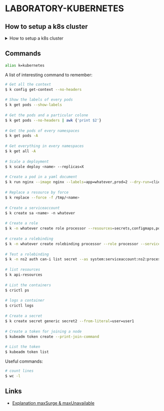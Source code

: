 # LABORATORY-KUBERNETES

## How to setup a k8s cluster

<details><summary>How to setup a k8s cluster</summary>
This is a long tutorial of how I setup k8s on two EC2. I will create one control-plane node and one worker node.

Let's first setup the name of the host. It will be easier to know which terminal correspond to what.

```bash
$ sudo hostnamectl set-hostname k8s-control
$ sudo hostnamectl set-hostname k8s-worker
```

![./documentation/1.png](./documentation/1.png)

I add the name in the host file: /etc/hosts

![./documentation/2.png](./documentation/2.png)

The next step are basically written in the documentation:
[Containerd prerequisites](https://kubernetes.io/docs/setup/production-environment/container-runtimes/#forwarding-ipv4-and-letting-iptables-see-bridged-traffic)

The goal is to setup everything for installing the containerd

```bash
$ cat <<EOF | sudo tee /etc/modules-load.d/k8s.conf
overlay
br_netfilter
EOF
```

![./documentation/3.png](./documentation/3.png)

```bash
$ sudo modprobe overlay
$ sudo modprobe br_netfilter
```

![./documentation/4.png](./documentation/4.png)

```bash
$ cat <<EOF | sudo tee /etc/sysctl.d/k8s.conf
net.bridge.bridge-nf-call-iptables  = 1
net.bridge.bridge-nf-call-ip6tables = 1
net.ipv4.ip_forward                 = 1
EOF
```

![./documentation/5.png](./documentation/5.png)

```bash
$ sudo sysctl --system
```

![./documentation/6.png](./documentation/6.png)

Once done with the prerequisites, I install the containerd

```bash
$ sudo apt-get update && sudo apt-get install -y containerd
```

![./documentation/7.png](./documentation/7.png)

```bash
$ sudo mkdir -p /etc/containerd
$ sudo containerd config default | sudo tee /etc/containerd/config.toml
```

![./documentation/9.png](./documentation/9.png)

```bash
$ sudo systemctl restart containerd
$ sudo swapoff -a
```

![./documentation/10.png](./documentation/10.png)

I install the dependency for kubeadm:

```bash
$ sudo apt-get update && sudo apt-get install -y apt-transport-https curl
```

![./documentation/11.png](./documentation/11.png)

I now add the k8s repository to my list of repositories.

```bash
$ curl -s https://packages.cloud.google.com/apt/doc/apt-key.gpg | sudo apt-key add -
$ cat <<EOF | sudo tee /etc/apt/sources.list.d/kubernetes.list
deb https://apt.kubernetes.io/ kubernetes-xenial main
EOF
```

![./documentation/12.png](./documentation/12.png)

Update and install k8s.

```bash
$ sudo apt-get update
$ sudo apt-get install -y kubelet=1.24.0-00 kubeadm=1.24.0-00 kubectl=1.24.0-00
```

![./documentation/13.png](./documentation/13.png)

I lock the versions.

```bash
sudo apt-mark hold kubelet kubeadm kubectl
```

**IMPORTANT**: All this previous step has to be done on all the node that will be include to our cluster!

![./documentation/14.png](./documentation/14.png)

And finally, I initialize the cluster.

```bash
$ sudo kubeadm init --pod-network-cidr 192.168.0.0/16 --kubernetes-version 1.24.0
```

![./documentation/15.png](./documentation/15.png)

Last step for creating the control plane, just copy paste the command written at the end of the previous screen.

```bash
mkdir -p $HOME/.kube
sudo cp -i /etc/kubernetes/admin.conf $HOME/.kube/config
sudo chown $(id -u):$(id -g) $HOME/.kube/config
```

![./documentation/17.png](./documentation/17.png)

The control plane node is now available.

![./documentation/18.png](./documentation/18.png)

For enabling the communication between node, I will install the calico network add-on.

```bash
$ kubectl apply -f https://docs.projectcalico.org/manifests/calico.yaml
```

![./documentation/19.png](./documentation/19.png)

I use the kubeadm API to join a node to my cluster.

```bash
$ kubeadm token create --print-join-command
```

![./documentation/20.png](./documentation/20.png)

I copy and paste this command into my node.

![./documentation/21.png](./documentation/21.png)

And my two nodes are now availables.

![./documentation/23.png](./documentation/23.png)

</details>

## Commands

```bash
alias k=kubernetes
```

A list of interesting command to remember:

```bash
# Get all the context
$ k config get-context --no-headers

# Show the labels of every pods
$ k get pods --show-labels

# Get the pods and a particular colone
$ k get pods --no-headers | awk {'print $2'}

# Get the pods of every namespaces
$ k get pods -A

# Get everything in every namespaces
$ k get all -A

# Scale a deployment
$ k scale deploy <name> --replicas=X

# Create a pod in a yaml document
$ k run nginx --image nginx --labels=app=whatever,prod=2 --dry-run=client -o yaml > p.yaml

# Replace a resource by force
$ k replace --force -f /tmp/<name>

# Create a serviceaccount
$ k create sa <name> -n whatever

# Create a role
$ k -n whatever create role processor --resources=secrets,configmaps,pods --verbs=list,create

# create a rolebinding
$ k -n whatever create rolebinding processor --role processor --serviceaccount=whatever:processor

# Test a rolebinding
$ k -n ns2 auth can-i list secret --as system:serviceaccount:ns2:processor

# list resources
$ k api-resources

# List the containers
$ crictl ps

# logs a container
$ crictl logs

# Create a secret
$ k create secret generic secret2 --from-literal=user=user1

# Create a token for joining a node
$ kubeadm token create --print-join-command

# List the token
$ kubeadm token list
```

Useful commands:

```bash
# count lines
$ wc -l
```

## Links

- [Explanation maxSurge & maxUnavailable](https://www.bluematador.com/blog/kubernetes-deployments-rolling-update-configuration)
